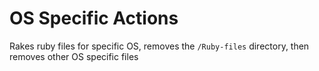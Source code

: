 # OS Specific Actions
Rakes ruby files for specific OS, removes the `/Ruby-files` directory, then removes other OS specific files